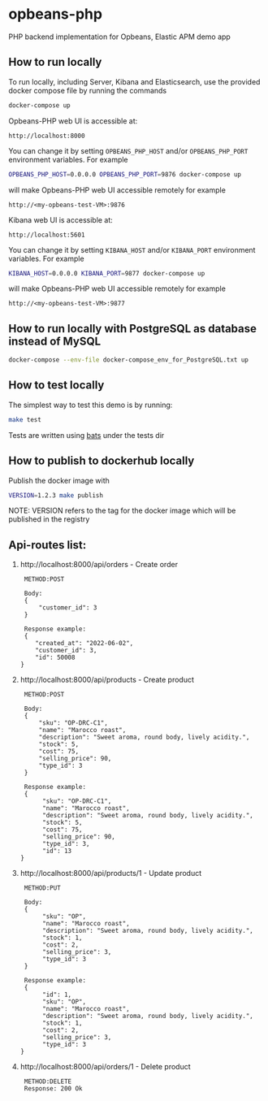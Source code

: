 # opbeans-php
PHP backend implementation for Opbeans, Elastic APM demo app

## How to run locally
To run locally, including Server, Kibana and Elasticsearch, use the provided docker compose file by running the commands
```bash
docker-compose up
```

Opbeans-PHP web UI is accessible at:
```
http://localhost:8000
```
You can change it by setting `OPBEANS_PHP_HOST` and/or `OPBEANS_PHP_PORT` environment variables.
For example 
```bash
OPBEANS_PHP_HOST=0.0.0.0 OPBEANS_PHP_PORT=9876 docker-compose up
```
will make Opbeans-PHP web UI accessible remotely for example
```
http://<my-opbeans-test-VM>:9876
```

Kibana web UI is accessible at:
```
http://localhost:5601
```
You can change it by setting `KIBANA_HOST` and/or `KIBANA_PORT` environment variables.
For example
```bash
KIBANA_HOST=0.0.0.0 KIBANA_PORT=9877 docker-compose up
```
will make Opbeans-PHP web UI accessible remotely for example
```
http://<my-opbeans-test-VM>:9877
```

## How to run locally with PostgreSQL as database instead of MySQL

```bash
docker-compose --env-file docker-compose_env_for_PostgreSQL.txt up
```

## How to test locally

The simplest way to test this demo is by running:

```bash
make test
```

Tests are written using [bats](https://github.com/sstephenson/bats) under the tests dir

## How to publish to dockerhub locally

Publish the docker image with

```bash
VERSION=1.2.3 make publish
```

NOTE: VERSION refers to the tag for the docker image which will be published in the registry

## Api-routes list:

1. http://localhost:8000/api/orders - Create order
            
        METHOD:POST

        Body: 
        {
            "customer_id": 3
        }

        Response example:
        {
           "created_at": "2022-06-02",
           "customer_id": 3,
           "id": 50008
       }

2. http://localhost:8000/api/products - Create product

        METHOD:POST

        Body: 
        {
            "sku": "OP-DRC-C1",
            "name": "Marocco roast",
            "description": "Sweet aroma, round body, lively acidity.",
            "stock": 5,
            "cost": 75,
            "selling_price": 90,
            "type_id": 3
        }

        Response example:
        {
             "sku": "OP-DRC-C1",
             "name": "Marocco roast",
             "description": "Sweet aroma, round body, lively acidity.",
             "stock": 5,
             "cost": 75,
             "selling_price": 90,
             "type_id": 3,
             "id": 13
       }

3. http://localhost:8000/api/products/1 - Update product
   
        METHOD:PUT

        Body: 
        {
             "sku": "OP",
             "name": "Marocco roast",
             "description": "Sweet aroma, round body, lively acidity.",
             "stock": 1,
             "cost": 2,
             "selling_price": 3,
             "type_id": 3
        }

        Response example:
        {
             "id": 1,
             "sku": "OP",
             "name": "Marocco roast",
             "description": "Sweet aroma, round body, lively acidity.",
             "stock": 1,
             "cost": 2,
             "selling_price": 3,
             "type_id": 3
       }

4. http://localhost:8000/api/orders/1 - Delete product

        METHOD:DELETE
        Response: 200 Ok
